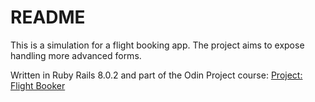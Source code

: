# README

This is a simulation for a flight booking app. The project aims to expose handling more advanced forms.

Written in Ruby Rails 8.0.2 and part of the Odin Project course: [Project: Flight Booker
](https://www.theodinproject.com/lessons/ruby-on-rails-flight-booker)
